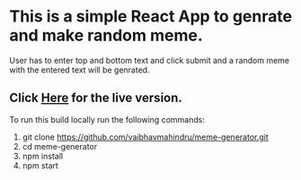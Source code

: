 # This is a simple React App to genrate and make random meme.

User has to enter top and bottom text and click submit and a random meme with the entered text will be genrated.

## Click [Here](https://vaibhavmahindru.github.io/meme-generator/) for the live version.

To run this build locally run the following commands:

1. git clone https://github.com/vaibhavmahindru/meme-generator.git
2. cd meme-generator
3. npm install
4. npm start
